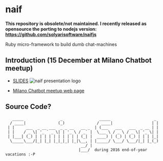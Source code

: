 # naif

**This repository is obsolete/not maintained. I recently released as opensource the porting to nodejs version: https://github.com/solyarisoftware/naifjs**

Ruby micro-framework to build dumb chat-machines

## Introduction (15 December at Milano Chatbot meetup)

* [SLIDES](https://medium.com/@solyarisoftware/naif-ruby-micro-framework-to-build-dumb-chat-machines-5c552a8c8f7e#.exp91nt72)
  ![naif presentation logo](https://cdn-images-1.medium.com/max/1000/1*cjrKtOHTFo9r3bcCR45_mw.png)

* [Milano Chatbot meetup web page](https://www.meetup.com/it-IT/Milano-Chatbots-Meetup/events/235776931/)


## Source Code?
```
   _____                _                _____                   _ 
  / ____|              (_)              / ____|                 | |
 | |     ___  _ __ ___  _ _ __   __ _  | (___   ___   ___  _ __ | |
 | |    / _ \| '_ ` _ \| | '_ \ / _` |  \___ \ / _ \ / _ \| '_ \| |
 | |___| (_) | | | | | | | | | | (_| |  ____) | (_) | (_) | | | |_|
  \_____\___/|_| |_| |_|_|_| |_|\__, | |_____/ \___/ \___/|_| |_(_)
                                 __/ |                             
                                |___/  during 2016 end-of-year vacations :-P            
                                
```
